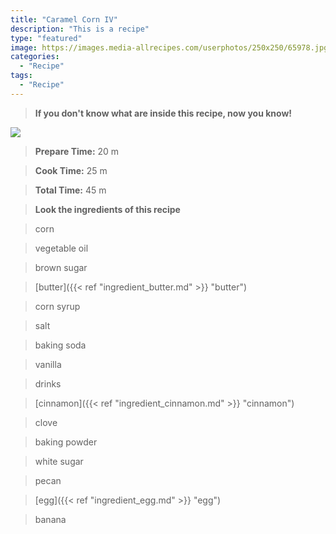 ```yaml
---
title: "Caramel Corn IV"
description: "This is a recipe"
type: "featured"
image: https://images.media-allrecipes.com/userphotos/250x250/65978.jpg
categories: 
  - "Recipe"
tags: 
  - "Recipe"
---
```



>**If you don't know what are inside this recipe, now you know!**

![](../images/Recipes-Banner.jpg)
> **Prepare Time:** 20 m


> **Cook Time:** 25 m


> **Total Time:** 45 m

> **Look the ingredients of this recipe**

> corn

> vegetable oil

> brown sugar

> [butter]({{< ref "ingredient_butter.md" >}} "butter")

> corn syrup

> salt

> baking soda

> vanilla

> drinks

> [cinnamon]({{< ref "ingredient_cinnamon.md" >}} "cinnamon")

> clove

> baking powder

> white sugar

> pecan

> [egg]({{< ref "ingredient_egg.md" >}} "egg")

> banana

